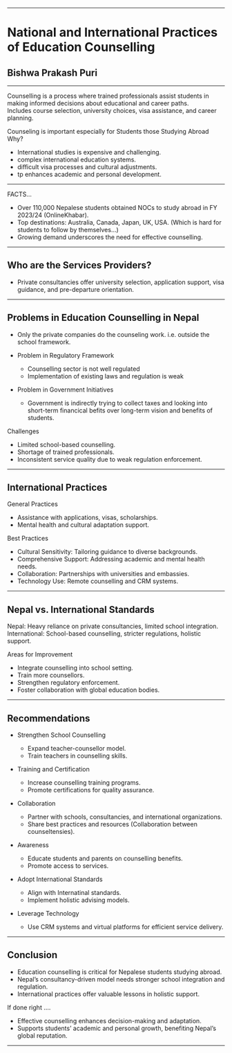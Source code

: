 
---

# National and International Practices of Education Counselling
## Bishwa Prakash Puri


---

Counselling is a process where trained professionals assist students in making informed decisions about educational and career paths.  
Includes course selection, university choices, visa assistance, and career planning.


Counseling is important especially for Students those Studying Abroad  
Why?
- International studies is expensive and challenging.
- complex international education systems.  
- difficult visa processes and cultural adjustments.  
- tp enhances academic and personal development.

---

FACTS...
- Over 110,000 Nepalese students obtained NOCs to study abroad in FY 2023/24 (OnlineKhabar).  
- Top destinations: Australia, Canada, Japan, UK, USA.  (Which is hard for students to follow by themselves...)
- Growing demand underscores the need for effective counselling.

---

## Who are the Services Providers?  

- Private consultancies offer university selection, application support, visa guidance, and pre-departure orientation.

---

## Problems in Education Counselling in Nepal

- Only the private companies do the counseling work. i.e. outside the school framework.

- Problem in Regulatory Framework  

    - Counselling sector is not well regulated
    - Implementation of existing laws and regulation is weak




- Problem in Government Initiatives  
    - Government is indirectly trying to collect taxes and looking into short-term financical befits over long-term vision and benefits of students.

Challenges  

- Limited school-based counselling.  
- Shortage of trained professionals.  
- Inconsistent service quality due to weak regulation enforcement.


---

## International Practices

General Practices  

- Assistance with applications, visas, scholarships.  
- Mental health and cultural adaptation support.


Best Practices  

- Cultural Sensitivity: Tailoring guidance to diverse backgrounds.  
- Comprehensive Support: Addressing academic and mental health needs.  
- Collaboration: Partnerships with universities and embassies.  
- Technology Use: Remote counselling and CRM systems.

---


## Nepal vs. International Standards  

Nepal: Heavy reliance on private consultancies, limited school integration.  
International: School-based counselling, stricter regulations, holistic support.


Areas for Improvement  

- Integrate counselling into school setting.  
- Train more counsellors.  
- Strengthen regulatory enforcement.  
- Foster collaboration with global education bodies.

---

## Recommendations

- Strengthen School Counselling  

    - Expand teacher-counsellor model.  
    - Train teachers in counselling skills.


- Training and Certification  

    - Increase counselling training programs.  
    - Promote certifications for quality assurance.


- Collaboration  

    - Partner with schools, consultancies, and international organizations.  
    - Share best practices and resources (Collaboration between counseltensies).


- Awareness  

    - Educate students and parents on counselling benefits.  
    - Promote access to services.


- Adopt International Standards  

    - Align with Internatinal standards.  
    - Implement holistic advising models.


- Leverage Technology  

    - Use CRM systems and virtual platforms for efficient service delivery.

---

## Conclusion
 

- Education counselling is critical for Nepalese students studying abroad.  
- Nepal’s consultancy-driven model needs stronger school integration and regulation.  
- International practices offer valuable lessons in holistic support.


If done right ....

- Effective counselling enhances decision-making and adaptation.  
- Supports students’ academic and personal growth, benefiting Nepal’s global reputation.

---

